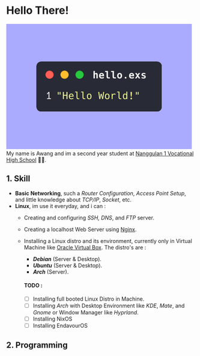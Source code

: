 # Hello There!
![Hello](https://raw.githubusercontent.com/Yuuki1578/Yuuki1578/main/media/image/hello.png)
My name is Awang and im a second year student at [Nanggulan 1 Vocational High School](https://www.smkn1nanggulan.sch.id/) 👨‍💻.

## 1. Skill
- **Basic Networking**, such a *Router Configuration*, *Access Point Setup*, and little knowledge about *TCP/IP*, *Socket*, etc.
- **Linux**, im use it everyday, and i can : 
  - Creating and configuring *SSH, DNS*, and *FTP* server.
  - Creating a localhost Web Server using [Nginx](https://www.nginx.com/).
  - Installing a Linux distro and its environment, currently only in Virtual Machine like [Oracle Virtual Box](https://www.virtualbox.org/). The distro's are : 
     - ***Debian*** (Server & Desktop).
     - ***Ubuntu*** (Server & Desktop).
     - ***Arch*** (Server).
    
     #### TODO :
     - [ ] Installing full booted Linux Distro in Machine.
     - [ ] Installing *Arch* with Desktop Environment like *KDE*, *Mate*, and *Gnome* or Window Manager like *Hyprland*.
     - [ ] Installing NixOS
     - [ ] Installing EndavourOS

## 2. Programming
